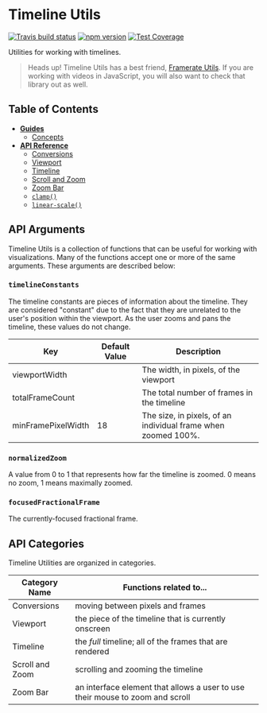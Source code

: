 # Timeline Utils

[![Travis build status](http://img.shields.io/travis/jamesplease/timeline-utils.svg?style=flat)](https://travis-ci.org/jamesplease/timeline-utils)
[![npm version](https://img.shields.io/npm/v/timeline-utils.svg)](https://www.npmjs.com/package/timeline-utils)
[![Test Coverage](https://coveralls.io/repos/github/jamesplease/timeline-utils/badge.svg?branch=master)](https://coveralls.io/github/jamesplease/timeline-utils?branch=master)

Utilities for working with timelines.

> Heads up! Timeline Utils has a best friend, [Framerate Utils](https://github.com/Netflix-Skunkworks/framerate-utils).
> If you are working with videos in JavaScript, you will also want to check that library out as well.

## Table of Contents

- [**Guides**](./docs/guides/index.md)
  - [Concepts](./docs/guides/concepts.md)
- [**API Reference**](./docs/api-reference/index.md)
  - [Conversions](./docs/api-reference/conversions.md)
  - [Viewport](./docs/api-reference/viewport.md)
  - [Timeline](./docs/api-reference/timeline.md)
  - [Scroll and Zoom](./docs/api-reference/scroll-and-zoom.md)
  - [Zoom Bar](./docs/api-reference/zoom-bar.md)
  - [`clamp()`](./docs/api-reference/clamp.md)
  - [`linear-scale()`](./docs/api-reference/linear-scale.md)

## API Arguments

Timeline Utils is a collection of functions that can be useful for working with visualizations. Many of the functions
accept one or more of the same arguments. These arguments are described below:

### `timelineConstants`

The timeline constants are pieces of information about the timeline. They are considered "constant" due to the fact that they are
unrelated to the user's position within the viewport. As the user zooms and pans the timeline, these values do not change.

| Key                | Default Value | Description                                                   |
| ------------------ | ------------- | ------------------------------------------------------------- |
| viewportWidth      |               | The width, in pixels, of the viewport                         |
| totalFrameCount    |               | The total number of frames in the timeline                    |
| minFramePixelWidth | 18            | The size, in pixels, of an individual frame when zoomed 100%. |

### `normalizedZoom`

A value from 0 to 1 that represents how far the timeline is zoomed. 0 means no zoom, 1 means maximally zoomed.

### `focusedFractionalFrame`

The currently-focused fractional frame.

## API Categories

Timeline Utilities are organized in categories.

| Category Name   | Functions related to...                                                       |
| --------------- | ----------------------------------------------------------------------------- |
| Conversions     | moving between pixels and frames                                              |
| Viewport        | the piece of the timeline that is currently onscreen                          |
| Timeline        | the _full_ timeline; all of the frames that are rendered                      |
| Scroll and Zoom | scrolling and zooming the timeline                                            |
| Zoom Bar        | an interface element that allows a user to use their mouse to zoom and scroll |
